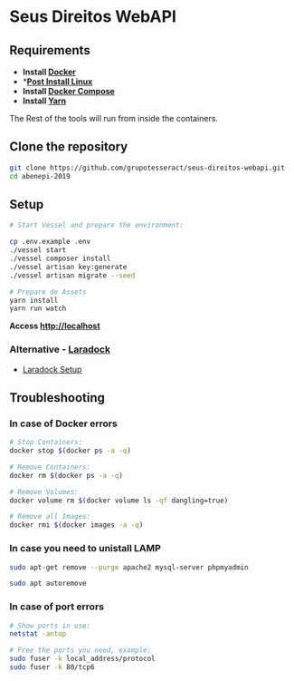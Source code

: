 # Seus Direitos WebAPI

## Requirements

- **Install [Docker](https://docs.docker.com/install/)**
- ***[Post Install Linux](https://docs.docker.com/install/linux/linux-postinstall/)**
- **Install [Docker Compose](https://docs.docker.com/compose/install/)**
- **Install [Yarn](https://yarnpkg.com/lang/pt-br/docs/install/#debian-stable)**

The Rest of the tools will run from inside the containers.

## Clone the repository

```bash
git clone https://github.com/grupotesseract/seus-direitos-webapi.git
cd abenepi-2019
```

## Setup

```bash
# Start Vessel and prepare the environment:

cp .env.example .env
./vessel start
./vessel composer install
./vessel artisan key:generate
./vessel artisan migrate --seed

# Prepare de Assets
yarn install
yarn run watch
```

**Access [http://localhost](http://localhost)**

### Alternative - [Laradock](https://laradock.io)

- [Laradock Setup](https://laradock.io/getting-started/#A1)

## Troubleshooting

### In case of Docker errors

```bash
# Stop Containers:
docker stop $(docker ps -a -q)

# Remove Containers:
docker rm $(docker ps -a -q)

# Remove Volumes:
docker volume rm $(docker volume ls -qf dangling=true)

# Remove all Images:
docker rmi $(docker images -a -q)
```

### In case you need to unistall LAMP

```bash
sudo apt-get remove --purge apache2 mysql-server phpmyadmin

sudo apt autoremove
```

### In case of port errors

```bash
# Show ports in use:
netstat -antup

# Free the ports you need, example:
sudo fuser -k local_address/protocol
sudo fuser -k 80/tcp6
```

